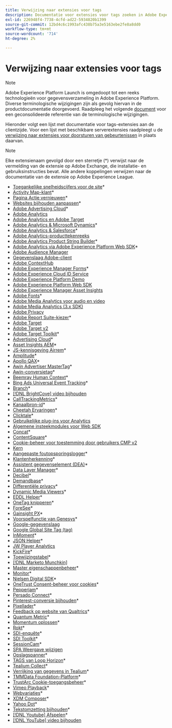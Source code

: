 ```yaml
---
title: Verwijzing naar extensies voor tags
description: Documentatie voor extensies voor tags zoeken in Adobe Experience Platform.
exl-id: 226948f4-7738-4cfd-ad22-5934820b1399
source-git-commit: 12bd4c6c1993afc438b75a3e5163ebe2fe8a8dd0
workflow-type: tm+mt
source-wordcount: '714'
ht-degree: 2%

---
```


# Verwijzing naar extensies voor tags

>[!NOTE]
>
>Adobe Experience Platform Launch is omgedoopt tot een reeks technologieën voor gegevensverzameling in Adobe Experience Platform. Diverse terminologische wijzigingen zijn als gevolg hiervan in de productdocumentatie doorgevoerd. Raadpleeg het volgende [document](../../term-updates.md) voor een geconsolideerde referentie van de terminologische wijzigingen.

Hieronder volgt een lijst met documentatie voor tags-extensies aan de clientzijde. Voor een lijst met beschikbare serverextensies raadpleegt u de [verwijzing naar extensies voor doorsturen van gebeurtenissen](../server/overview.md) in plaats daarvan.

>[!NOTE]
>
>Elke extensienaam gevolgd door een sterretje (*) verwijst naar de vermelding van de extensie op Adobe Exchange, die installatie- en gebruiksinstructies bevat. Alle andere koppelingen verwijzen naar de documentatie van de extensie op Adobe Experience League.

* [Toegankelijke snelheidscijfers voor de site](https://exchange.adobe.com/apps/ec/103053)*
* [Activity Map-klant](https://exchange.adobe.com/apps/ec/101531)*
* [Pagina Actie vernieuwen](https://exchange.adobe.com/apps/ec/102848)*
* [Websites bijhouden aanpassen](https://exchange.adobe.com/apps/ec/103195)*
* [Adobe Advertising Cloud](https://exchange.adobe.com/apps/ec/100155)*
* [Adobe Analytics](./analytics/overview.md)
* [Adobe Analytics en Adobe Target](https://exchange.adobe.com/apps/ec/105363/*6sense-for-analytics-and-target)
* [Adobe Analytics &amp; Microsoft Dynamics](https://exchange.adobe.com/apps/ec/102966)*
* [Adobe Analytics &amp; Salesforce](https://exchange.adobe.com/apps/ec/101530)*
* [Adobe Analytics-producttekenreeks](./product-string/overview.md)
* [Adobe Analytics Product String Builder](https://exchange.adobe.com/apps/ec/101461)*
* [Adobe Analytics via Adobe Experience Platform Web SDK](https://exchange.adobe.com/apps/ec/108985/search-discovery-for-adobe-analytics-via-aep-web-sdk)*
* [Adobe Audience Manager](./audience-manager/overview.md)
* [Gegevenslaag Adobe-client](./client-data-layer/overview.md)
* [Adobe ContextHub](./contexthub/overview.md)
* [Adobe Experience Manager Forms](https://exchange.adobe.com/apps/ec/107493)*
* [Adobe Experience Cloud ID Service](./id-service/overview.md)
* [Adobe Experience Platform Demo](./platform-demo/overview.md)
* [Adobe Experience Platform Web SDK](./web-sdk/overview.md)
* [Adobe Experience Manager Asset Insights](./asset-insights/overview.md)
* [Adobe Fonts](https://exchange.adobe.com/apps/ec/101538)*
* [Adobe Media Analytics voor audio en video](./media-analytics/overview.md)
* [Adobe Media Analytics (3.x SDK)](./media-analytics-3x/overview.md)
* [Adobe Privacy](./privacy/overview.md)
* [Adobe Report Suite-kiezer](https://exchange.adobe.com/apps/ec/100640)*
* [Adobe Target](./target/overview.md)
* [Adobe Target v2](./target-v2/overview.md)
* [Adobe Target Toolkit](https://exchange.adobe.com/apps/ec/100640)*
* [Advertising Cloud](https://exchange.adobe.com/apps/ec/100640)*
* [Asset Insights AEM](https://exchange.adobe.com/apps/ec/103406)*
* [JS-kennisgeving Airrem](https://exchange.adobe.com/apps/ec/103342)*
* [Amplitude](https://exchange.adobe.com/apps/ec/108010)*
* [Apollo QAX](https://exchange.adobe.com/apps/ec/105068)*
* [Awin Advertiser MasterTag](https://exchange.adobe.com/apps/ec/103176)*
* [Awin-conversietag](https://exchange.adobe.com/apps/ec/103240)*
* [Beemray Human Context](https://exchange.adobe.com/apps/ec/101063)*
* [Bing Ads Universal Event Tracking](https://exchange.adobe.com/apps/ec/100154)*
* [Branch](https://exchange.adobe.com/apps/ec/101382)*
* [[!DNL BrightCove] video bijhouden](./brightcove/overview.md)
* [CallTrackingMetrics](https://exchange.adobe.com/apps/ec/107695)*
* [Kanaalbron-id](https://exchange.adobe.com/apps/ec/101412)*
* [Cheetah Ervaringen](https://exchange.adobe.com/apps/ec/102759)*
* [Clicktale](https://exchange.adobe.com/apps/ec/100082)*
* [Gebruikelijke plug-ins voor Analytics](./plugins/overview.md)
* [Algemene insteekmodules voor Web SDK](./web-sdk/web-sdk-plugins.md)
* [Concat](https://exchange.adobe.com/apps/ec/104690)*
* [ContentSquare](https://exchange.adobe.com/apps/ec/100364)*
* [Cookie-beheer voor toestemming door gebruikers CMP v2](https://exchange.adobe.com/apps/ec/*107037)
* [Kern](./core/overview.md)
* [Aangepaste foutopsporingslogger](https://exchange.adobe.com/apps/ec/104698)*
* [Klantenherkenning](https://exchange.adobe.com/apps/ec/100688)*
* [Assistent gegevenselement (DEA)](https://exchange.adobe.com/apps/ec/101413)*
* [Data Layer Manager](https://exchange.adobe.com/apps/ec/101462)*
* [Decibel](https://exchange.adobe.com/apps/ec/100913)*
* [Demandbase](https://exchange.adobe.com/apps/ec/101605)*
* [Differentiële privacy](https://exchange.adobe.com/apps/ec/104535)*
* [Dynamic Media Viewers](https://exchange.adobe.com/apps/ec/103048)*
* [EDDL Helper](https://exchange.adobe.com/apps/ec/107691)*
* [OneTag knipperen](https://exchange.adobe.com/apps/ec/101392)*
* [ForeSee](https://exchange.adobe.com/apps/ec/100164)*
* [Gainsight PX](https://exchange.adobe.com/apps/ec/103343)*
* [Voorspelfunctie van Genesys](https://exchange.adobe.com/apps/ec/106148)*
* [Google-gegevenslaag](./google-data-layer/overview.md)
* [Google Global Site Tag (tag)](https://exchange.adobe.com/apps/ec/101437/*google-global-site-tag-gtag)
* [InMoment](https://exchange.adobe.com/apps/ec/100847)*
* [JSON Helper](https://exchange.adobe.com/apps/ec/106449)*
* [JW Player Analytics](https://exchange.a[](https://exchange.adobe.com/apps/ec/101460/*sdi-toolkit)dobe.com/apps/ec/101523)
* [KickFire](https://exchange.adobe.com/apps/ec/101621)*
* [Toewijzingstabel](https://exchange.adobe.com/apps/ec/103136)*
* [[!DNL Marketo Munchkin]](./marketo/overview.md)
* [Master eigenschappenbeheer](https://exchange.adobe.com/apps/ec/102992)*
* [Monitor](https://exchange.adobe.com/apps/ec/106544)*
* [Nielsen Digital SDK](https://exchange.adobe.com/apps/ec/101361)*
* [OneTrust Consent-beheer voor cookies](https://exchange.adobe.com/apps/ec/100340)*
* [Pepperjam](https://exchange.adobe.com/apps/ec/103587)*
* [Persado Connect](https://exchange.adobe.com/apps/ec/103745)*
* [Pinterest-conversie bijhouden](https://exchange.adobe.com/apps/ec/100523)*
* [Pixellader](https://exchange.adobe.com/apps/ec/100152)*
* [Feedback op website van Qualtrics](https://exchange.adobe.com/apps/ec/101569)*
* [Quantum Metric](https://exchange.adobe.com/apps/ec/101535)*
* [Momentum oplossen](https://exchange.adobe.com/apps/ec/108352)*
* [Rokt](https://exchange.adobe.com/apps/ec/107591)*
* [SDI-enquête](https://exchange.adobe.com/apps/ec/102991)*
* [SDI Toolkit](https://exchange.adobe.com/apps/ec/101460)*
* [SessionCam](https://exchange.adobe.com/apps/ec/100517)*
* [SPA Weergave wijzigen](https://partners.adobe.com/exchangeprogram/experiencecloud/exchange.details.105867.html)
* [Opslagspanner](https://exchange.adobe.com/apps/ec/102990)*
* [TAGS van Loop Horizon](https://exchange.adobe.com/apps/ec/106092)*
* [Tealium Collect](https://exchange.adobe.com/apps/ec/104217)*
* [Verrijking van gegevens in Tealium](https://exchange.adobe.com/apps/ec/104217)*
* [TMMData Foundation-Platform](https://exchange.adobe.com/apps/ec/100148)*
* [TrustArc Cookie-toegangsbeheer](https://exchange.adobe.com/apps/ec/107037)*
* [Vimeo Playback](https://exchange.adobe.com/apps/ec/108937)*
* [Webvariaties](https://exchange.adobe.com/apps/ec/106769)*
* [XDM Composer](https://exchange.adobe.com/apps/ec/106062)*
* [Yahoo Dot](https://exchange.adobe.com/apps/ec/106062)*
* [Tekstomzetting bijhouden](https://exchange.adobe.com/apps/ec/103174)*
* [[!DNL Youtube] Afspelen](https://exchange.adobe.com/apps/ec/103174)*
* [[!DNL YouTube] video bijhouden](./youtube/overview.md)
